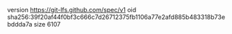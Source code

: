 version https://git-lfs.github.com/spec/v1
oid sha256:39f20af44f0bf3c666c7d26712375fb1106a77e2afd885b483318b73ebddda7a
size 6107
